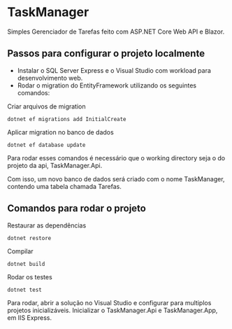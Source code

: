 # TaskManager
Simples Gerenciador de Tarefas feito com ASP.NET Core Web API e Blazor.

## Passos para configurar o projeto localmente
- Instalar o SQL Server Express e o Visual Studio com workload para desenvolvimento web.
- Rodar o migration do EntityFramework utilizando os seguintes comandos:

Criar arquivos de migration
```
dotnet ef migrations add InitialCreate
```
Aplicar migration no banco de dados
```
dotnet ef database update
```
Para rodar esses comandos é necessário que o working directory seja o do projeto da api, TaskManager.Api.

Com isso, um novo banco de dados será criado com o nome TaskManager, contendo uma tabela chamada Tarefas.

## Comandos para rodar o projeto
Restaurar as dependências
```
dotnet restore
```
Compilar
```
dotnet build
```
Rodar os testes
```
dotnet test
```
Para rodar, abrir a solução no Visual Studio e configurar para multiplos projetos inicializáveis. Inicializar o TaskManager.Api e TaskManager.App, em IIS Express.
